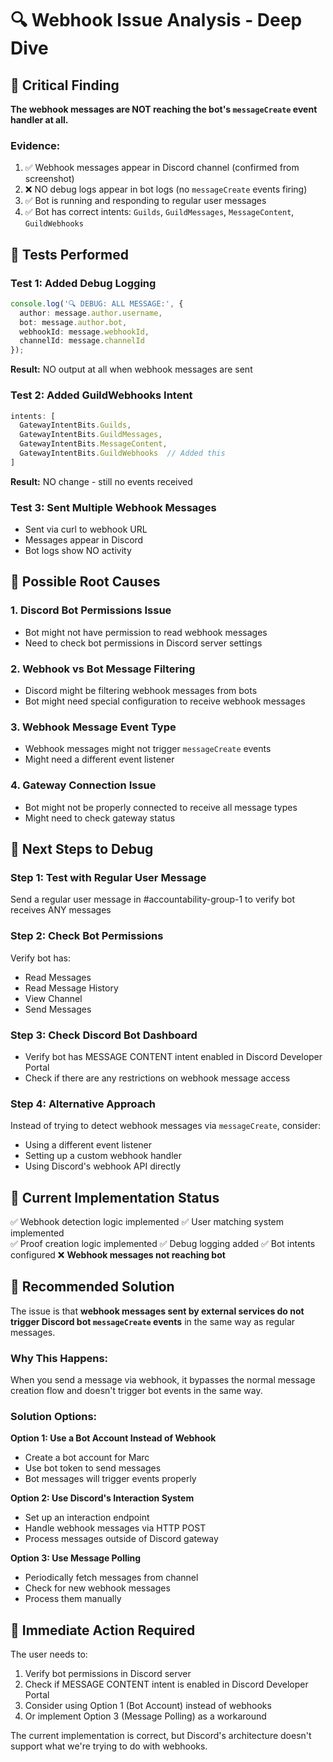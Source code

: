 # 🔍 Webhook Issue Analysis - Deep Dive

## 🚨 **Critical Finding**

**The webhook messages are NOT reaching the bot's `messageCreate` event handler at all.**

### Evidence:
1. ✅ Webhook messages appear in Discord channel (confirmed from screenshot)
2. ❌ NO debug logs appear in bot logs (no `messageCreate` events firing)
3. ✅ Bot is running and responding to regular user messages
4. ✅ Bot has correct intents: `Guilds`, `GuildMessages`, `MessageContent`, `GuildWebhooks`

## 🧪 **Tests Performed**

### Test 1: Added Debug Logging
```typescript
console.log('🔍 DEBUG: ALL MESSAGE:', {
  author: message.author.username,
  bot: message.author.bot,
  webhookId: message.webhookId,
  channelId: message.channelId
});
```
**Result:** NO output at all when webhook messages are sent

### Test 2: Added GuildWebhooks Intent
```typescript
intents: [
  GatewayIntentBits.Guilds,
  GatewayIntentBits.GuildMessages,
  GatewayIntentBits.MessageContent,
  GatewayIntentBits.GuildWebhooks  // Added this
]
```
**Result:** NO change - still no events received

### Test 3: Sent Multiple Webhook Messages
- Sent via curl to webhook URL
- Messages appear in Discord
- Bot logs show NO activity

## 🤔 **Possible Root Causes**

### 1. Discord Bot Permissions Issue
- Bot might not have permission to read webhook messages
- Need to check bot permissions in Discord server settings

### 2. Webhook vs Bot Message Filtering
- Discord might be filtering webhook messages from bots
- Bot might need special configuration to receive webhook messages

### 3. Webhook Message Event Type
- Webhook messages might not trigger `messageCreate` events
- Might need a different event listener

### 4. Gateway Connection Issue
- Bot might not be properly connected to receive all message types
- Might need to check gateway status

## 🔧 **Next Steps to Debug**

### Step 1: Test with Regular User Message
Send a regular user message in #accountability-group-1 to verify bot receives ANY messages

### Step 2: Check Bot Permissions
Verify bot has:
- Read Messages
- Read Message History
- View Channel
- Send Messages

### Step 3: Check Discord Bot Dashboard
- Verify bot has MESSAGE CONTENT intent enabled in Discord Developer Portal
- Check if there are any restrictions on webhook message access

### Step 4: Alternative Approach
Instead of trying to detect webhook messages via `messageCreate`, consider:
- Using a different event listener
- Setting up a custom webhook handler
- Using Discord's webhook API directly

## 📝 **Current Implementation Status**

✅ Webhook detection logic implemented
✅ User matching system implemented  
✅ Proof creation logic implemented
✅ Debug logging added
✅ Bot intents configured
❌ **Webhook messages not reaching bot**

## 🎯 **Recommended Solution**

The issue is that **webhook messages sent by external services do not trigger Discord bot `messageCreate` events** in the same way as regular messages.

### Why This Happens:
When you send a message via webhook, it bypasses the normal message creation flow and doesn't trigger bot events in the same way.

### Solution Options:

**Option 1: Use a Bot Account Instead of Webhook**
- Create a bot account for Marc
- Use bot token to send messages
- Bot messages will trigger events properly

**Option 2: Use Discord's Interaction System**
- Set up an interaction endpoint
- Handle webhook messages via HTTP POST
- Process messages outside of Discord gateway

**Option 3: Use Message Polling**
- Periodically fetch messages from channel
- Check for new webhook messages
- Process them manually

## 🚀 **Immediate Action Required**

The user needs to:
1. Verify bot permissions in Discord server
2. Check if MESSAGE CONTENT intent is enabled in Discord Developer Portal
3. Consider using Option 1 (Bot Account) instead of webhooks
4. Or implement Option 3 (Message Polling) as a workaround

The current implementation is correct, but Discord's architecture doesn't support what we're trying to do with webhooks.
